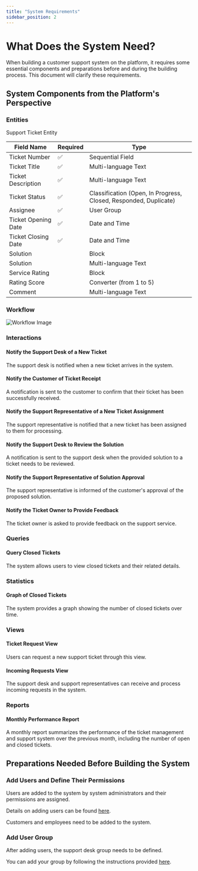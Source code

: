 ```yaml
---
title: "System Requirements"
sidebar_position: 2
---
```


# What Does the System Need?
When building a customer support system on the platform, it requires some essential components and preparations before and during the building process. This document will clarify these requirements.

## System Components from the Platform's Perspective
### Entities
Support Ticket Entity

| Field Name          | Required | Type                 |
|---------------------|----------|----------------------|
| Ticket Number       | :white_check_mark: | Sequential Field     |
| Ticket Title        | :white_check_mark: | Multi-language Text  |
| Ticket Description  | :white_check_mark: | Multi-language Text  |
| Ticket Status       | :white_check_mark: | Classification (Open, In Progress, Closed, Responded, Duplicate) |
| Assignee            | :white_check_mark: | User Group           |
| Ticket Opening Date | :white_check_mark: | Date and Time        |
| Ticket Closing Date | :white_check_mark: | Date and Time        |
| Solution            |          | Block                |
| Solution            |          | Multi-language Text  |
| Service Rating      |          | Block                |
| Rating Score        |          | Converter (from 1 to 5) |
| Comment             |          | Multi-language Text  |

### Workflow
![Workflow Image](../../../../../../static/img/tutorial/customer-support-system/en/ticketing%20Diagram.drawio.png)

### Interactions
#### Notify the Support Desk of a New Ticket
The support desk is notified when a new ticket arrives in the system.
#### Notify the Customer of Ticket Receipt
A notification is sent to the customer to confirm that their ticket has been successfully received.
#### Notify the Support Representative of a New Ticket Assignment
The support representative is notified that a new ticket has been assigned to them for processing.
#### Notify the Support Desk to Review the Solution
A notification is sent to the support desk when the provided solution to a ticket needs to be reviewed.
#### Notify the Support Representative of Solution Approval
The support representative is informed of the customer's approval of the proposed solution.
#### Notify the Ticket Owner to Provide Feedback
The ticket owner is asked to provide feedback on the support service.

### Queries
#### Query Closed Tickets
The system allows users to view closed tickets and their related details.

### Statistics
#### Graph of Closed Tickets
The system provides a graph showing the number of closed tickets over time.

### Views
#### Ticket Request View
Users can request a new support ticket through this view.

#### Incoming Requests View
The support desk and support representatives can receive and process incoming requests in the system.

### Reports
#### Monthly Performance Report
A monthly report summarizes the performance of the ticket management and support system over the previous month, including the number of open and closed tickets.

## Preparations Needed Before Building the System

### Add Users and Define Their Permissions
Users are added to the system by system administrators and their permissions are assigned.

Details on adding users can be found [here](../../guide/information-structures-concepts/basic-concepts/users.md).

Customers and employees need to be added to the system.

### Add User Group
After adding users, the support desk group needs to be defined.

You can add your group by following the instructions provided [here](../../guide/information-structures-concepts/basic-concepts/groups.md).